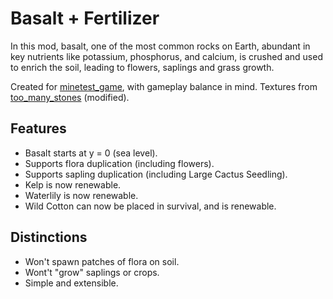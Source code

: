 # Basalt + Fertilizer
In this mod, basalt, one of the most common rocks on Earth, abundant in key nutrients like potassium, phosphorus, and calcium, is crushed and used to enrich the soil, leading to flowers, saplings and grass growth.

Created for [minetest_game](https://content.minetest.net/packages/Minetest/minetest_game/), with gameplay balance in mind. Textures from [too_many_stones](https://content.minetest.net/packages/JoeEnderman/too_many_stones/) (modified).

## Features
- Basalt starts at y = 0 (sea level).
- Supports flora duplication (including flowers).
- Supports sapling duplication (including Large Cactus Seedling).
- Kelp is now renewable.
- Waterlily is now renewable.
- Wild Cotton can now be placed in survival, and is renewable.

## Distinctions
- Won't spawn patches of flora on soil.
- Wont't "grow" saplings or crops.
- Simple and extensible.
